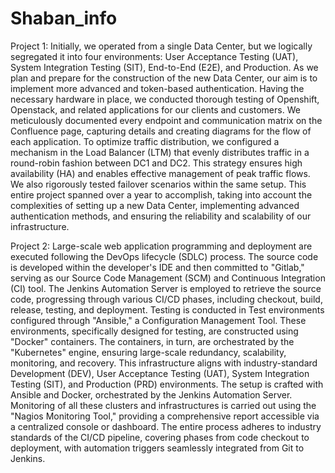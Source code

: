 # Shaban_info

Project 1: 
Initially, we operated from a single Data Center, but we logically segregated it into four environments: User Acceptance Testing (UAT), System Integration Testing (SIT), End-to-End (E2E), and Production. As we plan and prepare for the construction of the new Data Center, our aim is to implement more advanced and token-based authentication.
Having the necessary hardware in place, we conducted thorough testing of Openshift, Openstack, and related applications for our clients and customers. We meticulously documented every endpoint and communication matrix on the Confluence page, capturing details and creating diagrams for the flow of each application.
To optimize traffic distribution, we configured a mechanism in the Load Balancer (LTM) that evenly distributes traffic in a round-robin fashion between DC1 and DC2. This strategy ensures high availability (HA) and enables effective management of peak traffic flows. We also rigorously tested failover scenarios within the same setup.
This entire project spanned over a year to accomplish, taking into account the complexities of setting up a new Data Center, implementing advanced authentication methods, and ensuring the reliability and scalability of our infrastructure.

Project 2:
Large-scale web application programming and deployment are executed following the DevOps lifecycle (SDLC) process.
The source code is developed within the developer's IDE and then committed to "Gitlab," serving as our Source Code Management (SCM) and Continuous Integration (CI) tool. The Jenkins Automation Server is employed to retrieve the source code, progressing through various CI/CD phases, including checkout, build, release, testing, and deployment.
Testing is conducted in Test environments configured through "Ansible," a Configuration Management Tool. These environments, specifically designed for testing, are constructed using "Docker" containers. The containers, in turn, are orchestrated by the "Kubernetes" engine, ensuring large-scale redundancy, scalability, monitoring, and recovery.
This infrastructure aligns with industry-standard Development (DEV), User Acceptance Testing (UAT), System Integration Testing (SIT), and Production (PRD) environments. The setup is crafted with Ansible and Docker, orchestrated by the Jenkins Automation Server.
Monitoring of all these clusters and infrastructures is carried out using the "Nagios Monitoring Tool," providing a comprehensive report accessible via a centralized console or dashboard.
The entire process adheres to industry standards of the CI/CD pipeline, covering phases from code checkout to deployment, with automation triggers seamlessly integrated from Git to Jenkins.
